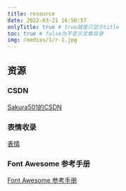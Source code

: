 ```yaml
---
title: resource
date: 2022-03-21 16:56:57
onlyTitle: true # true就是只显示title
toc: true # false为不显示文章目录
img: /medias/1/r-1.jpg
---
```


## 资源

### CSDN

[Sakura501的CSDN](https://blog.csdn.net/m0_51326092)

### 表情收录

[表情](https://www.emojiall.com/zh-hans/copy?version=all&display=all&mode=local)

### Font Awesome 参考手册

[Font Awesome 参考手册](https://www.runoob.com/font-awesome/fontawesome-reference.html)